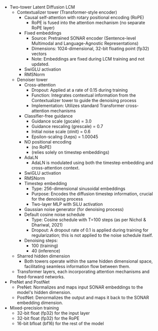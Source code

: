 * Two-tower Latent Diffusion LCM
  * Contextualizer tower (Transformer-style encoder)
    * Causal self-attention with rotary positional encoding (RoPE)
      * RoPE is fused into the attention mechanism (no separate RoPE layer)
    * Fixed embeddings
      * Source: Pretrained SONAR encoder (Sentence-level Multimodal and Language-Agnostic Representations)
      * Dimensions: 1024-dimensional, 32-bit floating point (fp32) vectors
      * Note: Embeddings are fixed during LCM training and not updated.
    * SwiGLU activation
    * RMSNorm
  * Denoiser tower
    * Cross-attention 
      * Dropout: Applied at a rate of 0.15 during training
      * Function: Integrates contextual information from the Contextualizer tower to guide the denoising process
      * Implementation: Utilizes standard Transformer cross-attention mechanisms
    * Classifier-free guidance
      * Guidance scale (gscale) = 3.0
      * Guidance rescaling (grescale) = 0.7
      * Initial noise scale (σinit) = 0.6
      * Epsilon-scaling (λeps) = 1.00045
    * NO positional encoding
      * (no RoPE)
      * (relies solely on timestep embeddings)
    * AdaLN
      * AdaLN is modulated using both the timestep embedding and cross-attention context.
    * SwiGLU activation
    * RMSNorm
    * Timestep embedding
      * Type: 256-dimensional sinusoidal embeddings
      * Purpose: Encodes the diffusion timestep information, crucial for the denoising process
      * Two-layer MLP with SiLU activation
    * Gaussian noise generator (for denoising process)
    * Default cosine noise schedule
      * Type: Cosine schedule with T=100 steps (as per Nichol & Dhariwal, 2021)
      * Dropout: A dropout rate of 0.1 is applied during training for regularization; this is not applied to the noise schedule itself.
    * Denoising steps: 
      * 100 (training)
      * 40 (inference)
  * Sharred hidden dimension
    * Both towers operate within the same hidden dimensional space, facilitating seamless information flow between them.
  * Transformer layers, each incorporating attention mechanisms and feed-forward networks.
* PreNet and PostNet
  * PreNet: Normalizes and maps input SONAR embeddings to the model's hidden dimension.
  * PostNet: Denormalizes the output and maps it back to the SONAR embedding dimension.
* Mixed-precision training
  * 32-bit float (fp32) for the input layer
  * 32-bit float (fp32) for the RoPE
  * 16-bit bfloat (bf16) for the rest of the model
